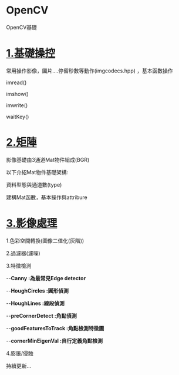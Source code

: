 # OpenCV
OpenCV基礎


# [1.基礎操控](https://github.com/MingY-TSAI/OpenCV/tree/main/%E5%9F%BA%E7%A4%8E%E6%93%8D%E6%8E%A7)   
常用操作影像，圖片....停留秒數等動作(imgcodecs.hpp)
，基本函數操作

imread()

imshow()

imwrite()

waitKey()


# [2.矩陣](https://github.com/MingY-TSAI/OpenCV/tree/main/%E7%9F%A9%E9%99%A3)

影像基礎由3通道Mat物件組成(BGR)

 

以下介紹Mat物件基礎架構:


資料型態與通道數(type)


建構Mat函數，基本操作與attribure



# [3.影像處理](https://github.com/MingY-TSAI/OpenCV/tree/main/%E5%BD%B1%E5%83%8F%E8%99%95%E7%90%86)

1.色彩空間轉換(圖像二值化(灰階))

2.過濾器(濾噪)

3.特徵檢測

--**Canny :為最常見Edge detector**

--**HoughCircles :圓形偵測**

--**HoughLines :線段偵測**

--**preCornerDetect :角點偵測**

--**goodFeaturesToTrack :角點檢測特徵圖**

--**cornerMinEigenVal :自行定義角點檢測**




4.膨脹/侵蝕


持續更新...
